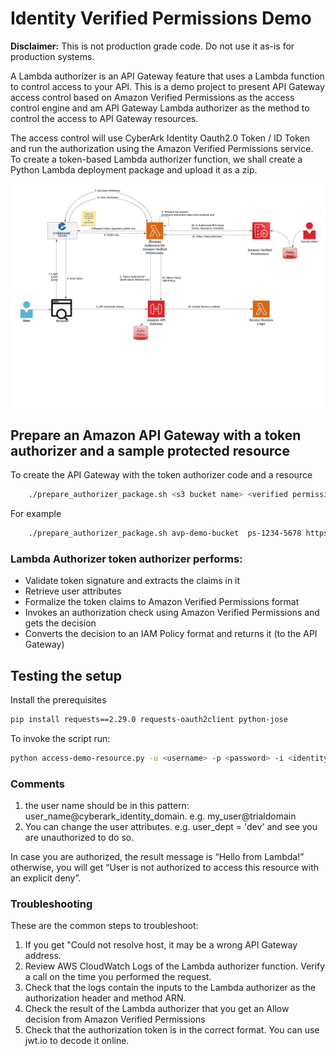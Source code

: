 # Identity Verified Permissions Demo

**Disclaimer:**  This is not production grade code. Do not use it as-is for production systems.

A Lambda authorizer is an API Gateway feature that uses a Lambda function to control access to your API.
This is a demo project to present API Gateway access control based on Amazon Verified Permissions as the access control engine and
am API Gateway Lambda authorizer as the method to control the access to API Gateway resources.

The access control will use CyberArk Identity Oauth2.0 Token / ID Token and run the authorization using the Amazon Verified Permissions service.
To create a token-based Lambda authorizer function, we shall create a Python Lambda deployment package and upload it as a zip.

![Amazon Verified Permissions](architecture.png "Flow and Architecture of the lambda authorizer" )

## Prepare an Amazon API Gateway with a token authorizer and a sample protected resource
To create the API Gateway with the token authorizer code and a resource
``` bash
    ./prepare_authorizer_package.sh <s3 bucket name> <verified permissions policy store id> <cyberark identity url>
```

For example 
``` bash
    ./prepare_authorizer_package.sh avp-demo-bucket  ps-1234-5678 https://xxxx.id.integration-cyberark.cloud/
```

### Lambda Authorizer token authorizer performs:
* Validate token signature and extracts the claims in it
* Retrieve user attributes
* Formalize the token claims to Amazon Verified Permissions format
* Invokes an authorization check using Amazon Verified Permissions and gets the decision
* Converts the decision to an IAM Policy format and returns it (to the API Gateway)

## Testing the setup
Install the prerequisites
```bash
pip install requests==2.29.0 requests-oauth2client python-jose
```
To invoke the script run:  
```bash
python access-demo-resource.py -u <username> -p <password> -i <identity url> -g  <resource url>
```

### Comments 
1. the user name should be in this pattern: user_name@cyberark_identity_domain. 
e.g. my_user@trialdomain
2. You can change the user attributes. e.g. user_dept = 'dev' and see you are unauthorized to do so.

In case you are authorized, the result message is “Hello from Lambda!” 
otherwise, you will get “User is not authorized to access this resource with an explicit deny”. 

### Troubleshooting
These are the common steps to troubleshoot:
1. If you get "Could not resolve host, it may be a wrong API Gateway address.
2. Review AWS CloudWatch Logs of the Lambda authorizer function. Verify a call on the time you performed the request.
3. Check that the logs contain the inputs to the Lambda authorizer as the authorization header and method ARN.
4. Check the result of the Lambda authorizer that you get an Allow decision from Amazon Verified Permissions
5. Check that the authorization token is in the correct format. You can use jwt.io to decode it online.

